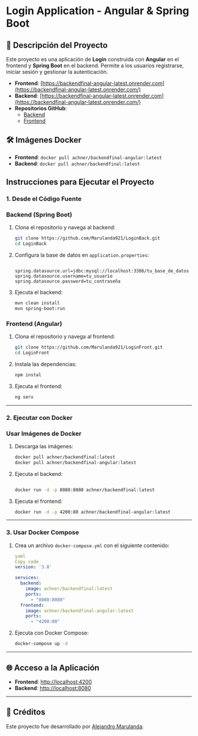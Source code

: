 # Login Application - Angular & Spring Boot

## 📄 **Descripción del Proyecto**

Este proyecto es una aplicación de **Login** construida con **Angular** en el frontend y **Spring Boot** en el backend. Permite a los usuarios registrarse, iniciar sesión y gestionar la autenticación.

- **Frontend**: [https://backendfinal-angular-latest.onrender.com](https://backendfinal-angular-latest.onrender.com/)
- **Backend**: [https://backendfinal-angular-latest.onrender.com](https://backendfinal-angular-latest.onrender.com/)
- **Repositorios GitHub**:
    - [Backend](https://github.com/Marulanda921/LoginBack)
    - [Frontend](https://github.com/Marulanda921/LoginFront)

## 🛠 **Imágenes Docker**

- **Frontend**: `docker pull achner/backendfinal-angular:latest`
- **Backend**: `docker pull achner/backendfinal:latest`


## **Instrucciones para Ejecutar el Proyecto**

### 1. **Desde el Código Fuente**

### Backend (Spring Boot)

1. Clona el repositorio y navega al backend:
    
    ```bash
    git clone https://github.com/Marulanda921/LoginBack.git
    cd LoginBack
    
    ```
    
2. Configura la base de datos en `application.properties`:
    
    ```
    
    spring.datasource.url=jdbc:mysql://localhost:3306/tu_base_de_datos
    spring.datasource.username=tu_usuario
    spring.datasource.password=tu_contraseña
    
    ```
    
3. Ejecuta el backend:
    
    ```bash
    mvn clean install
    mvn spring-boot:run
    
    ```
    

### Frontend (Angular)

1. Clona el repositorio y navega al frontend:
    
    ```bash
    git clone https://github.com/Marulanda921/LoginFront.git
    cd LoginFront
    
    ```
    
2. Instala las dependencias:
    
    ```bash
    npm instal
    ```
    
3. Ejecuta el frontend:
    
    ```bash
    ng serv
    ```
    

---

### 2. **Ejecutar con Docker**

### Usar Imágenes de Docker

1. Descarga las imágenes:
    
    ```bash
    docker pull achner/backendfinal:latest
    docker pull achner/backendfinal-angular:latest
    ```
    
2. Ejecuta el backend:
    
    ```bash
    
    docker run -d -p 8080:8080 achner/backendfinal:latest
    
    ```
    
3. Ejecuta el frontend:
    
    ```bash
    docker run -d -p 4200:80 achner/backendfinal-angular:latest
    ```
    

---

### 3. **Usar Docker Compose**

1. Crea un archivo `docker-compose.yml` con el siguiente contenido:
    
    ```yaml
    yaml
    Copy code
    version: '3.8'
    
    services:
      backend:
        image: achner/backendfinal:latest
        ports:
          - "8080:8080"
      frontend:
        image: achner/backendfinal-angular:latest
        ports:
          - "4200:80"
    
    ```
    
2. Ejecuta con Docker Compose:
    
    ```bash
    docker-compose up -d
    ```
    

---

## 🌐 **Acceso a la Aplicación**

- **Frontend**: [http://localhost:4200](http://localhost:4200/)
- **Backend**: [http://localhost:8080](http://localhost:8080/)

---

## 📝 **Créditos**

Este proyecto fue desarrollado por [Alejandro Marulanda](https://github.com/Marulanda921).
